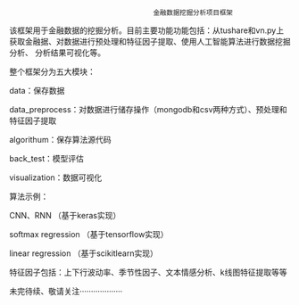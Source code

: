                                         金融数据挖掘分析项目框架
                                        
                                        
  该框架用于金融数据的挖掘分析。目前主要功能功能包括：从tushare和vn.py上获取金融据、对数据进行预处理和特征因子提取、使用人工智能算法进行数据挖掘分析、
  分析结果可视化等。
  
  整个框架分为五大模块：  
  
  
  data：保存数据        
  
  data_preprocess：对数据进行储存操作（mongodb和csv两种方式）、预处理和特征因子提取    
  
  algorithum：保存算法源代码    
  
  back_test：模型评估   
  
  visualization：数据可视化    
  
  
  算法示例：   
  
  CNN、RNN （基于keras实现）   
  
  softmax regression （基于tensorflow实现）  
  
  linear regression （基于scikitlearn实现）  
  
  
  特征因子包括：上下行波动率、季节性因子、文本情感分析、k线图特征提取等等  
  
  
  未完待续、敬请关注···················   
  
  
